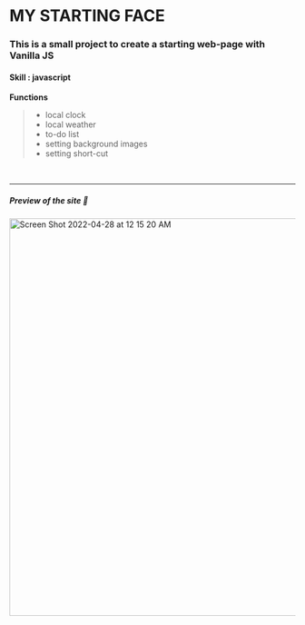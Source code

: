MY STARTING FACE
================
### This is a small project to create a starting web-page with Vanilla JS

#### Skill : javascript
   
**Functions**
> * local clock
> * local weather
> * to-do list
> * setting background images
> * setting short-cut

<br/>

-----------
##### Preview of the site 👀
<img width="700" alt="Screen Shot 2022-04-28 at 12 15 20 AM" src="https://user-images.githubusercontent.com/76993044/165551987-ec144858-26df-42b7-a10f-4efa26e63c69.png">


